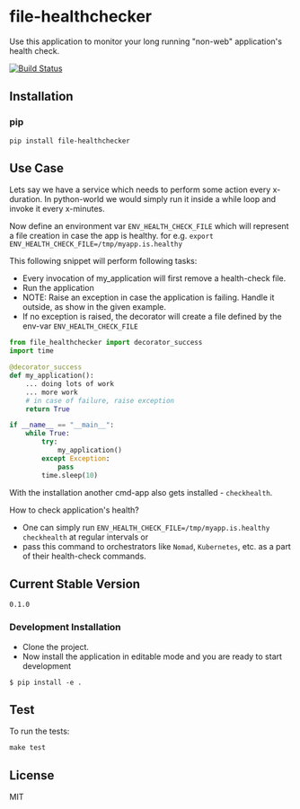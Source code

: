 # file-healthchecker

Use this application to monitor your long running "non-web" application's health check.

[![Build Status](https://travis-ci.com/ansrivas/healthcheck.svg?token=hM6V8mr5fwQPseiFSYVi&branch=master)](https://travis-ci.com/ansrivas/healthcheck)

## Installation

### pip

```
pip install file-healthchecker
```

## Use Case

Lets say we have a service which needs to perform some action every x-duration.
In python-world we would simply run it inside a while loop and invoke it every x-minutes.

Now define an environment var `ENV_HEALTH_CHECK_FILE` which will represent a file creation
in case the app is healthy. for e.g. `export ENV_HEALTH_CHECK_FILE=/tmp/myapp.is.healthy`

This following snippet will perform following tasks:

- Every invocation of my_application will first remove a health-check file.
- Run the application
- NOTE: Raise an exception in case the application is failing. Handle it outside, as show in the given example.
- If no exception is raised, the decorator will create a file defined by the env-var `ENV_HEALTH_CHECK_FILE`

```python
from file_healthchecker import decorator_success
import time

@decorator_success
def my_application():
    ... doing lots of work
    ... more work
    # in case of failure, raise exception
    return True

if __name__ == "__main__":
    while True:
        try:
            my_application()
        except Exception:
            pass
        time.sleep(10)

```
With the installation another cmd-app also gets installed - `checkhealth`.

How to check application's health?
- One can simply run `ENV_HEALTH_CHECK_FILE=/tmp/myapp.is.healthy checkhealth` at regular intervals or
- pass this command to orchestrators like `Nomad`, `Kubernetes`, etc. as a part of their health-check commands.

## Current Stable Version

```
0.1.0
```

### Development Installation

- Clone the project.
- Now install the application in editable mode and you are ready to start development

```
$ pip install -e .
```

## Test

To run the tests:

```
make test
```

## License

MIT
